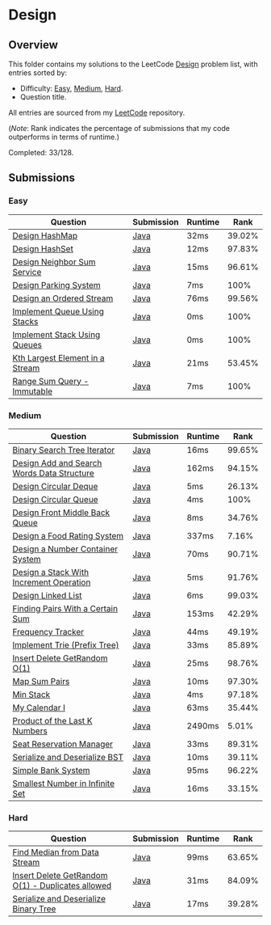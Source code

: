 # Design

## Overview
This folder contains my solutions to the LeetCode [Design](https://leetcode.com/problem-list/design/) problem list,
with entries sorted by:
- Difficulty: [Easy](#easy), [Medium](#medium), [Hard](#hard).
- Question title.

All entries are sourced from my [LeetCode](https://github.com/shumarb/leetcode) repository.

(*Note*: Rank indicates the percentage of submissions that my code outperforms in terms of runtime.)

Completed: 33/128.

## Submissions
### Easy
| Question                                                                                                      | Submission                                                                                       | Runtime | Rank   |
|---------------------------------------------------------------------------------------------------------------|--------------------------------------------------------------------------------------------------|---------|--------|
| [Design HashMap](https://leetcode.com/problems/design-hashmap/description/)                                   | [Java](https://github.com/shumarb/leetcode/blob/main/submissions/MyHashMap.java)                 | 32ms    | 39.02% |
| [Design HashSet](https://leetcode.com/problems/design-hashset/description/)                                   | [Java](https://github.com/shumarb/leetcode/blob/main/submissions/MyHashSet.java)                 | 12ms    | 97.83% |
| [Design Neighbor Sum Service](https://leetcode.com/problems/design-neighbor-sum-service/description/)         | [Java](https://github.com/shumarb/leetcode/blob/main/submissions/NeighborSum.java)               | 15ms    | 96.61% |
| [Design Parking System](https://leetcode.com/problems/design-parking-system/description/)                     | [Java](https://github.com/shumarb/leetcode/blob/main/submissions/ParkingSystem.java)             | 7ms     | 100%   |
| [Design an Ordered Stream](https://leetcode.com/problems/design-an-ordered-stream/description/)               | [Java](https://github.com/shumarb/leetcode/blob/main/submissions/OrderedStream.java)             | 76ms    | 99.56% |
| [Implement Queue Using Stacks](https://leetcode.com/problems/implement-queue-using-stacks/description/)       | [Java](https://github.com/shumarb/leetcode/blob/main/submissions/ImplementQueueUsingStacks.java) | 0ms     | 100%   |
| [Implement Stack Using Queues](https://leetcode.com/problems/implement-stack-using-queues/description/)       | [Java](https://github.com/shumarb/leetcode/blob/main/submissions/ImplementStackUsingQueues.java) | 0ms     | 100%   |
| [Kth Largest Element in a Stream](https://leetcode.com/problems/kth-largest-element-in-a-stream/description/) | [Java](https://github.com/shumarb/leetcode/blob/main/submissions/KthLargest.java)                | 21ms    | 53.45% |
| [Range Sum Query - Immutable](https://leetcode.com/problems/range-sum-query-immutable/description/)           | [Java](https://github.com/shumarb/leetcode/blob/main/submissions/NumArray.java)                  | 7ms     | 100%   |

### Medium
| Question                                                                                                                            | Submission                                                                                                  | Runtime | Rank   |
|-------------------------------------------------------------------------------------------------------------------------------------|-------------------------------------------------------------------------------------------------------------|---------|--------|
| [Binary Search Tree Iterator](https://leetcode.com/problems/binary-search-tree-iterator/description/)                               | [Java](https://github.com/shumarb/leetcode/blob/main/submissions/BinarySearchTreeIterator.java)             | 16ms    | 99.65% |
| [Design Add and Search Words Data Structure](https://leetcode.com/problems/design-add-and-search-words-data-structure/description/) | [Java](https://github.com/shumarb/leetcode/blob/main/submissions/DesignAddAndSearchWordsDataStructure.java) | 162ms   | 94.15% |
| [Design Circular Deque](https://leetcode.com/problems/design-circular-deque/description/)                                           | [Java](https://github.com/shumarb/leetcode/blob/main/submissions/MyCircularDeque.java)                      | 5ms     | 26.13% |
| [Design Circular Queue](https://leetcode.com/problems/design-circular-queue/description/)                                           | [Java](https://github.com/shumarb/leetcode/blob/main/submissions/MyCircularQueue.java)                      | 4ms     | 100%   |
| [Design Front Middle Back Queue](https://leetcode.com/problems/design-front-middle-back-queue/description/)                         | [Java](https://github.com/shumarb/leetcode/blob/main/submissions/FrontMiddleBackQueue.java)                 | 8ms     | 34.76% |
| [Design a Food Rating System](https://leetcode.com/problems/design-a-food-rating-system/description/)                               | [Java](https://github.com/shumarb/leetcode/blob/main/submissions/FoodRatings.java)                          | 337ms   | 7.16%  |
| [Design a Number Container System](https://leetcode.com/problems/design-a-number-container-system/description/)                     | [Java](https://github.com/shumarb/leetcode/blob/main/submissions/NumberContainers.java)                     | 70ms    | 90.71% |
| [Design a Stack With Increment Operation](https://leetcode.com/problems/design-a-stack-with-increment-operation/description/)       | [Java](https://github.com/shumarb/leetcode/blob/main/submissions/CustomStack.java)                          | 5ms     | 91.76% |
| [Design Linked List](https://leetcode.com/problems/design-linked-list/description/)                                                 | [Java](https://github.com/shumarb/leetcode/blob/main/submissions/MyLinkedList.java)                         | 6ms     | 99.03% |
| [Finding Pairs With a Certain Sum](https://leetcode.com/problems/finding-pairs-with-a-certain-sum/description/)                     | [Java](https://github.com/shumarb/leetcode/blob/main/submissions/FindSumPairs.java)                         | 153ms   | 42.29% |
| [Frequency Tracker](https://leetcode.com/problems/frequency-tracker/description/)                                                   | [Java](https://github.com/shumarb/leetcode/blob/main/submissions/FrequencyTracker.java)                     | 44ms    | 49.19% |
| [Implement Trie (Prefix Tree)](https://leetcode.com/problems/implement-trie-prefix-tree/description/)                               | [Java](https://github.com/shumarb/leetcode/blob/main/submissions/Trie.java)                                 | 33ms    | 85.89% | 
| [Insert Delete GetRandom O(1)](https://leetcode.com/problems/insert-delete-getrandom-o1/description/)                               | [Java](https://github.com/shumarb/leetcode/blob/main/submissions/RandomizedSet.java)                        | 25ms    | 98.76% |
| [Map Sum Pairs](https://leetcode.com/problems/map-sum-pairs/description/)                                                           | [Java](https://github.com/shumarb/leetcode/blob/main/submissions/MapSum.java)                               | 10ms    | 97.30% |
| [Min Stack](https://leetcode.com/problems/min-stack/description/)                                                                   | [Java](https://github.com/shumarb/leetcode/blob/main/submissions/MinStack.java)                             | 4ms     | 97.18% |
| [My Calendar I](https://leetcode.com/problems/my-calendar-i/description/)                                                           | [Java](https://github.com/shumarb/leetcode/blob/main/submissions/MyCalendar.java)                           | 63ms    | 35.44% |
| [Product of the Last K Numbers](https://leetcode.com/problems/product-of-the-last-k-numbers/description/)                           | [Java](https://github.com/shumarb/leetcode/blob/main/submissions/ProductOfNumbers.java)                     | 2490ms  | 5.01%  |
| [Seat Reservation Manager](https://leetcode.com/problems/seat-reservation-manager/description/)                                     | [Java](https://github.com/shumarb/leetcode/blob/main/submissions/SeatManager.java)                          | 33ms    | 89.31% |
| [Serialize and Deserialize BST](https://leetcode.com/problems/serialize-and-deserialize-bst/description/)                           | [Java](https://github.com/shumarb/leetcode/blob/main/submissions/SerializeAndDeserializeBST.java)           | 10ms    | 39.11% |
| [Simple Bank System](https://leetcode.com/problems/simple-bank-system/description/)                                                 | [Java](https://github.com/shumarb/leetcode/blob/main/submissions/Bank.java)                                 | 95ms    | 96.22% |
| [Smallest Number in Infinite Set](https://leetcode.com/problems/smallest-number-in-infinite-set/description/)                       | [Java](https://github.com/shumarb/leetcode/blob/main/submissions/SmallestInfiniteSet.java)                  | 16ms    | 33.15% |

### Hard
| Question                                                                                                                                      | Submission                                                                                               | Runtime | Rank   |
|-----------------------------------------------------------------------------------------------------------------------------------------------|----------------------------------------------------------------------------------------------------------|---------|--------|
| [Find Median from Data Stream](https://leetcode.com/problems/find-median-from-data-stream/description/)                                       | [Java](https://github.com/shumarb/leetcode/blob/main/submissions/MedianFinder.java)                      | 99ms    | 63.65% |
| [Insert Delete GetRandom O(1) - Duplicates allowed](https://leetcode.com/problems/insert-delete-getrandom-o1-duplicates-allowed/description/) | [Java](https://github.com/shumarb/leetcode/blob/main/submissions/RandomizedCollection.java)              | 31ms    | 84.09% |
| [Serialize and Deserialize Binary Tree](https://leetcode.com/problems/serialize-and-deserialize-binary-tree/description/)                     | [Java](https://github.com/shumarb/leetcode/blob/main/submissions/SerializeAndDeserializeBinaryTree.java) | 17ms    | 39.28% |
